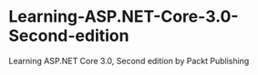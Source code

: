 # Learning-ASP.NET-Core-3.0-Second-edition
Learning ASP.NET Core 3.0, Second edition by Packt Publishing
